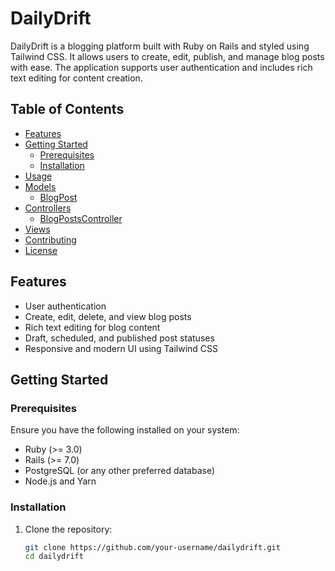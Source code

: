 # DailyDrift

DailyDrift is a blogging platform built with Ruby on Rails and styled using Tailwind CSS. It allows users to create, edit, publish, and manage blog posts with ease. The application supports user authentication and includes rich text editing for content creation.

## Table of Contents

- [Features](#features)
- [Getting Started](#getting-started)
    - [Prerequisites](#prerequisites)
    - [Installation](#installation)
- [Usage](#usage)
- [Models](#models)
    - [BlogPost](#blogpost)
- [Controllers](#controllers)
    - [BlogPostsController](#blogpostscontroller)
- [Views](#views)
- [Contributing](#contributing)
- [License](#license)

## Features

- User authentication
- Create, edit, delete, and view blog posts
- Rich text editing for blog content
- Draft, scheduled, and published post statuses
- Responsive and modern UI using Tailwind CSS

## Getting Started

### Prerequisites

Ensure you have the following installed on your system:

- Ruby (>= 3.0)
- Rails (>= 7.0)
- PostgreSQL (or any other preferred database)
- Node.js and Yarn

### Installation

1. Clone the repository:

   ```sh
   git clone https://github.com/your-username/dailydrift.git
   cd dailydrift
